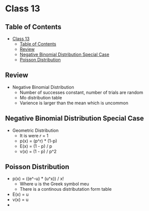 # Class 13

## Table of Contents

- [Class 13](#class-13)
  - [Table of Contents](#table-of-contents)
  - [Review](#review)
  - [Negative Binomial Distribution Special Case](#negative-binomial-distribution-special-case)
  - [Poisson Distribution](#poisson-distribution)

## Review

- Negative Binomial Distribution
  - Number of successes constant, number of trials are random
  - Mo distribution table
  - Varience is larger than the mean which is uncommon

## Negative Binomial Distribution Special Case

- Geometric Distribution
  - It is were *r* = 1
  - p(x) = (p^r) * (1-p)
  - E(x) = (1 - p) / p
  - v(x) = (1 - p) / p^2

## Poisson Distribution

- p(x) = ((e^-u) * (u^x)) / x!
  - Where u is the Greek symbol meu
  - There is a continous distributation form table
- E(x) = u
- v(x) = u
-

